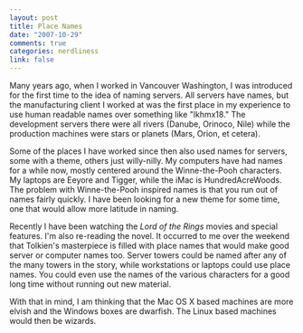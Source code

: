```yaml
--- 
layout: post
title: Place Names
date: "2007-10-29"
comments: true
categories: nerdliness
link: false
---
```

Many years ago, when I worked in Vancouver Washington, I was introduced for the first time to the idea of naming servers.  All servers have names, but the manufacturing client I worked at was the first place in my experience to use human readable names over something like "lkhmx18."  The development servers there were all rivers (Danube, Orinoco, Nile) while the production machines were stars or planets (Mars, Orion, et cetera).

Some of the places I have worked since then also used names for servers, some with a theme, others just willy-nilly.  My computers have had names for a while now, mostly centered around the Winne-the-Pooh characters.  My laptops are Eeyore and Tigger, while the iMac is HundredAcreWoods.  The problem with Winne-the-Pooh inspired names is that you run out of names fairly quickly.  I have been looking for a new theme for some time, one that would allow more latitude in naming.

Recently I have been watching the <i>Lord of the Rings</i> movies and special features.  I'm also re-reading the novel.  It occurred to me over the weekend that Tolkien's masterpiece is filled with place names that would make good server or computer names too.  Server towers could be named after any of the many towers in the story, while workstations or laptops could use place names.  You could even use the names of the various characters for a good long time without running out new material.

With that in mind, I am thinking that the Mac OS X based machines are more elvish and the Windows boxes are dwarfish.  The Linux based machines would then be wizards.
